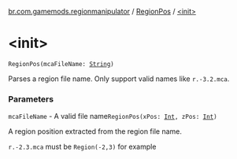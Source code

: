 [br.com.gamemods.regionmanipulator](../index.md) / [RegionPos](index.md) / [&lt;init&gt;](./-init-.md)

# &lt;init&gt;

`RegionPos(mcaFileName: `[`String`](https://kotlinlang.org/api/latest/jvm/stdlib/kotlin/-string/index.html)`)`

Parses a region file name. Only support valid names like `r.-3.2.mca`.

### Parameters

`mcaFileName` - A valid file name`RegionPos(xPos: `[`Int`](https://kotlinlang.org/api/latest/jvm/stdlib/kotlin/-int/index.html)`, zPos: `[`Int`](https://kotlinlang.org/api/latest/jvm/stdlib/kotlin/-int/index.html)`)`

A region position extracted from the region file name.

`r.-2.3.mca` must be `Region(-2,3)` for example

